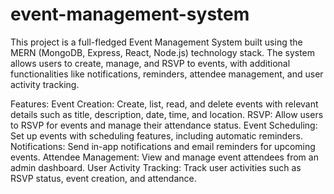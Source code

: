# event-management-system

This project is a full-fledged Event Management System built using the MERN (MongoDB, Express, React, Node.js) technology stack. The system allows users to create, manage, and RSVP to events, with additional functionalities like notifications, reminders, attendee management, and user activity tracking.

Features:
Event Creation: Create, list, read, and delete events with relevant details such as title, description, date, time, and location.
RSVP: Allow users to RSVP for events and manage their attendance status.
Event Scheduling: Set up events with scheduling features, including automatic reminders.
Notifications: Send in-app notifications and email reminders for upcoming events.
Attendee Management: View and manage event attendees from an admin dashboard.
User Activity Tracking: Track user activities such as RSVP status, event creation, and attendance.
